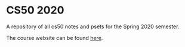 # CS50 2020
A repository of all cs50 notes and psets for the Spring 2020 semester.

The course website can be found [here](https://cs50.harvard.edu/x/2020/).
